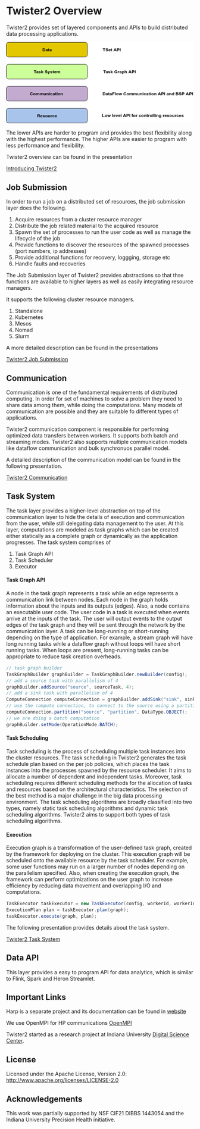 # Twister2 Overview

Twister2 provides set of layered components and APIs to build distributed data processing applications.

![Twister2 Concepts](../images/api_levels.png)

The lower APIs are harder to program and provides the best flexibility along with the highest performance.
The higher APIs are easier to program with less performance and flexibility.

Twister2 overview can be found in the presentation

[Introducing Twister2](https://docs.google.com/presentation/d/1FcoMfEd5g4cwR9K47PwIwvuioPPxdI9xgjVro2ipSTQ/edit?usp=sharing)

## Job Submission

In order to run a job on a distributed set of resources, the job submission layer does the following.

1. Acquire resources from a cluster resource manager
2. Distribute the job related material to the acquired resource
3. Spawn the set of processes to run the user code as well as manage the lifecycle of the job
4. Provide functions to discover the resources of the spawned processes (port numbers, ip addresses)
5. Provide additional functions for recovery, loggging, storage etc
6. Handle faults and recoveries

The Job Submission layer of Twister2 provides abstractions so that thse functions are available to higher layers as well as easily integrating resource managers.

It supports the following cluster resource managers.

1. Standalone
2. Kubernetes
3. Mesos
4. Nomad
5. Slurm

A more detailed description can be found in the presentations

[Twister2 Job Submission](https://docs.google.com/presentation/d/1Qs-eV9hTgyNRrDSvC5iCc2EmeUKQFtiVlTrTUZpsoAM/edit#slide=id.p1)

## Communication

Communication is one of the fundamental requirements of distributed computing. In order for set of machines to solve a 
problem they need to share data among them, while doing the computations. Many models of communication are possible and
they are suitable fo different types of applications. 

Twister2 communication component is responsible for performing optimized data transfers between workers.
It supports both batch and streaming modes. Twister2 also supports multiple communication
models like dataflow communication and bulk synchronuos parallel model.

A detailed description of the communication model can be found in the following presentation.

[Twister2 Communication](https://docs.google.com/presentation/d/1-rSL3SIFp03YgU8hTJcGMNdSJev8gQwhyTgS3FbYaqk/edit#slide=id.g4be91814d2_0_0)

## Task System

The task layer provides a higher-level abstraction on top of the communication layer to hide the details of execution
and communication from the user, while still delegating data management to the user. At this layer, computations are modeled as task graphs which
can be created either statically as a complete graph or dynamically as the application progresses. The task system comprises
of 

1. Task Graph API
2. Task Scheduler
3. Executor

#### Task Graph API

A node in the task graph represents a task while an edge represents a communication link between nodes. Each node in the graph holds information
about the inputs and its outputs (edges). Also, a node contains an executable user code. The user code in a task is executed when events arrive at the
inputs of the task. The user will output events to the output edges of the task graph and they will be sent through the network by the communication
layer. A task can be long-running or short-running depending on the type of application. For example, a stream graph will have long running tasks
while a dataflow graph without loops will have short running tasks. When loops are present, long-running tasks can be appropriate to reduce task
creation overheads.

```java
// task graph builder
TaskGraphBuilder graphBuilder = TaskGraphBuilder.newBuilder(config);
// add a source task with parallelism of 4
graphBuilder.addSource("source", sourceTask, 4);
// add a sink task with parallelism of 4
ComputeConnection computeConnection = graphBuilder.addSink("sink", sinkTask, 4);
// use the compute connection, to connect to the source using a partition operation
computeConnection.partition("source", "partition", DataType.OBJECT);
// we are doing a batch computation
graphBuilder.setMode(OperationMode.BATCH);
```

#### Task Scheduling

Task scheduling is the process of scheduling multiple task instances into the cluster resources. The task scheduling in Twister2 generates the task
schedule plan based on the per job policies, which places the task instances into the processes spawned by the resource scheduler. It aims to allocate
a number of dependent and independent tasks. Moreover, task scheduling requires different scheduling methods for the allocation of tasks
and resources based on the architectural characteristics. The selection of the best method is a major challenge in the big data processing environment.
The task scheduling algorithms are broadly classified into two types, namely static task scheduling algorithms and dynamic task scheduling
algorithms. Twister2 aims to support both types of task scheduling algorithms.


#### Execution

Execution graph is a transformation of the user-defined task graph, created by the framework for deploying on the cluster. This execution graph will
be scheduled onto the available resource by the task scheduler. For example, some user functions may run on a larger number of nodes depending on
the parallelism specified. Also, when creating the execution graph, the framework can perform optimizations on the user graph to increase efficiency
by reducing data movement and overlapping I/O and computations.

```java
TaskExecutor taskExecutor = new TaskExecutor(config, workerId, workerInfoList, communicator);
ExecutionPlan plan = taskExecutor.plan(graph);
taskExecutor.execute(graph, plan);
```

The following presentation provides details about the task system.

[Twister2 Task System](https://docs.google.com/presentation/d/1CpeBgKcM5NnIB0EdR0L5oWtfZdSG7kNlcEzyZPW8nuI/edit#slide=id.g4bf3440bc1_0_26)

## Data API

This layer provides a easy to program API for data analytics, which is similar to Flink, Spark and Heron Streamlet. 

## Important Links

Harp is a separate project and its documentation can be found in [website](https://dsc-spidal.github.io/harp/)

We use OpenMPI for HP communications [OpenMPI](https://www.open-mpi.org/)

Twister2 started as a research project at Indiana University [Digital Science Center](https://www.dsc.soic.indiana.edu/).

## License

Licensed under the Apache License, Version 2.0: http://www.apache.org/licenses/LICENSE-2.0

## Acknowledgements

This work was partially supported by NSF CIF21 DIBBS 1443054 and the Indiana University Precision Health initiative.


